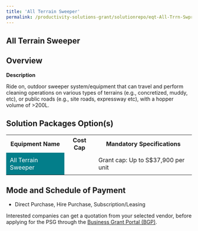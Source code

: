 ```yaml
---
title: 'All Terrain Sweeper'
permalink: /productivity-solutions-grant/solutionrepo/eqt-All-Trrn-Swpr-Clnng
---
```


## All Terrain Sweeper

## Overview

**Description**

Ride on, outdoor sweeper system/equipment that can travel and perform cleaning operations on various types of terrains (e.g., concretized, muddy, etc), or public roads (e.g., site roads, expressway etc), with a hopper volume of >200L.

## Solution Packages Option(s)

<table>
<tr>
<th><b>Equipment Name</b></th>
<th><b>Cost Cap</b></th>
<th><b>Mandatory Specifications</b></th>
</tr>
<tr>
<td style='padding: 10px; background-color: #037E8A; color: #FFFFFF;'>All Terrain Sweeper</td>
<td style='padding: 10px;'></td>
<td style='padding: 10px;'>Grant cap: Up to S$37,900 per unit</td>
</tr>
</table>

## Mode and Schedule of Payment

 - Direct Purchase, Hire Purchase, Subscription/Leasing

Interested companies can get a quotation from your selected vendor, before applying for the PSG through the <a href='https://www.businessgrants.gov.sg/' target='_blank' rel='noopener'>Business Grant Portal (BGP)</a>.

<script src="/jquery/resize-tables.js"></script>
